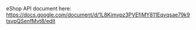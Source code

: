 eShop API document here:
https://docs.google.com/document/d/1L8Kimvpz3PVEfjMY811Eqvqsae79k9tsvpQSenfMvt8/edit
